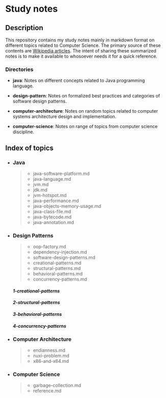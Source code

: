 Study notes
=========

Description
-----

This repository contains my study notes mainly in markdown format on different topics related to Computer Science. The primary source of these contents are [Wikipedia articles](https://en.wikipedia.org). The intent of sharing these summarized notes is to make it available to whosoever needs it for a quick reference.

### Directories

- **java**: Notes on different concepts related to Java programming language.

- **design-pattern**: Notes on formalized best practices and categories of software design patterns.

- **computer-architecture**: Notes on random topics related to computer systems architecture design and implementation.

- **computer-science**: Notes on range of topics from computer science discipline.


Index of topics
-----

- ### **Java**
	> * java-software-platform.md
	> * java-language.md
	> * jvm.md
	> * jdk.md
	> * jvm-hotspot.md
	> * java-performance.md
	> * java-objects-memory-usage.md
	> * java-class-file.md
	> * java-bytecode.md
	> * java-annotation.md


- ### **Design Patterns**
	> * oop-factory.md
	> * dependency-injection.md
	> * software-design-patterns.md
	> * creational-patterns.md
	> * structural-patterns.md
	> * behavioral-patterns.md
	> * concurrency-patterns.md
	
	#### *1-creational-patterns*
	
	#### *2-structural-patterns*
	
	#### *3-behavioral-patterns*
	
	#### *4-concurrency-patterns*



- ### **Computer Architecture**
	> * endianness.md
	> * nuxi-problem.md
	> * x86-and-x64.md


- ### **Computer Science**
	> * garbage-collection.md
	> * reference.md
